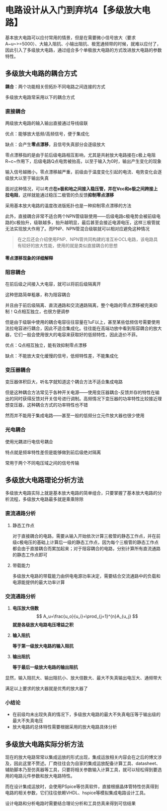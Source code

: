# 电路设计从入门到弃坑4【多级放大电路】

基本放大电路可以应付常用的情景，但是在需要微小信号放大（要求A~u~>=5000）、大输入阻抗、小输出阻抗、极宽通频带的时候，就难以应付了，因此引入了多级放大电路，通过组合多个单极放大电路的方式改进放大电路的参数特性。

## 多级放大电路的耦合方式

**耦合**：两个功能相关但拓扑不同电路之间连接的方式

多级放大电路常采用以下的耦合方式

### 直接耦合

两级放大电路的输入输出直接通过导线级联

优点：能够放大低频/高频信号，便于集成化

缺点：会产生**零点漂移**，且信号失真部分会逐级放大

零点漂移指的是由于前后级电路相互影响，尤其是共射放大电路接在c极上电阻R~c~作用下，后级电路Q点电势被抬高，以至于输入为0时，输出产生变化的现象

输入信号越微小，零点漂移越严重，前级由于温度变化引起的电流、电势变化会逐级放大以至于输出失真

面对这种情况，可以考虑**在e极和地之间接入稳压管，并在Vcc和e极之间跨接上拉电阻**，这样就能通过稳压二极管的负反馈**抑制零点漂移**

采用基本放大电路的温度改进版拓扑也是一种抑制零点漂移的方法

此外，直接耦合非常不适合两个NPN管级联使用——后级电路c极电势会被前级电路的c极抬升，级联越多，抬升越明显，最后甚至会接近电源电压，这样三极管就无法实现放大作用了。而PNP、NPN管混合级联就可以相对应避免这种情况

> 在之后还会介绍使用PNP、NPN管共同构建的准互补OCL电路，该电路具有较好的放大性能，使用的就是类似直接耦合的思想

#### 零点漂移现象的详细解释





















### 阻容耦合

在前后级之间接入大电容，就可以将前后级隔离开

这种思路简单粗暴，称为阻容耦合

并且由于前后级隔离、直流通路和交流通路隔离，整个电路的零点漂移被完美抑制！Q点相互独立，也很方便调参

但是由于级联中使用的耦合电容往往容量在1uF以上，甚至某些低频信号需要使用法拉电容进行耦合，因此不适合集成化。往往能在高端功放中看到阻容耦合的放大器，它们一般会使用很大的电容来获取好的低频特性，因此造价不菲。

优点：Q点相互独立，能有效抑制零点漂移

缺点：不能放大变化缓慢的信号，低频特性差，不能集成化

### 变压器耦合

变压器体积巨大，听名字就知道这个耦合方法不适合集成电路

但是这种耦合方法常见于各种开关电源——使用变压器耦合-反馈并存的特性在输出的同时获得反馈对开关信号进行调制。高频情况下变压器的功率特性比较接近理想变压器，这种耦合方式的功率特性也不错

然而并不能用于集成电路——甚至一般的低频分立元件放大器也很少使用

### 光电耦合

使用光耦进行电信号耦合

特点就是频率特性差但是能够做到前后级绝对隔离

常用于两个不同电压域之间的信号传输

## 多级放大电路理论分析方法

多级放大电路实际上就是基本放大电路的简单组合，只要掌握了基本放大电路的分析流程，多级放大电路最多就是乘乘除除

### 直流通路分析

1. 静态工作点

    对于直接耦合的电路，需要从输入开始依次计算三极管的静态工作点，并在前级c极电压的基础上计算后一级的静态工作点，因为每个三极管的静态工作点都会由于直接耦合而累加起来；对于阻容耦合的电路，分别计算所有直流通路的静态工作点即可

2. 带载能力

    多级放大电路的带载能力由供电电源功率决定，需要结合交流通路中的负载和电源能提供的最大功率计算

### 交流通路分析

1. **电压放大倍数**
    $$
    A_u=\frac{u_o}{u_i}=\prod_{j=1}^{n}A_{u_j}
    $$
    **就是各级放大电路电压增益之积**

2. **输入阻抗**

    **等于第一级放大电路的输入阻抗**

3. **输出阻抗**

    **等于最后一级放大电路的输出阻抗**

显然，输入阻抗大、输出阻抗小、放大倍数大、最大不失真输出电压大、通频带大

满足以上要求的放大器就是优秀的放大器了

### 小结论

* 在前级均未出现失真的情况下，多级放大电路的最大不失真电压等于输出级的最大不失真电压
* 放大电路的总体特性需要根据采用的放大电路具体分析

## 多级放大电路实际分析方法

现在的放大电路常常以集成运放的形式出现，集成运放相关内容会在之后的博文涉及，因此这里不赘述。厂商往往会为自家的集成运放配备计算工具、datasheet、辅助脚本乃至仿真器等工具，只要将相关参数输入计算工具，就可以轻松得到要选用的电路元件参数和放大电路特性。

而在设计集成运放时，会使用PSpice等仿真软件，直接根据晶体管特性仿真得到电路的相关参数，它们往往依赖VHDL、hspice等模拟集成电路设计工具。

设计电路和分析电路时需要结合理论分析和工具仿真来得到可信结果

